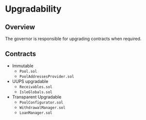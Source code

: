# Upgradability

## Overview

The governor is responsible for upgrading contracts when required.

## Contracts

- Immutable
  - `Pool.sol`
  - `PoolAddressesProvider.sol`
- UUPS upgradable
  - `Receivables.sol`
  - `IsleGlobals.sol`
- Transparent Upgradable
  - `PoolConfigurator.sol`
  - `WithdrawalManager.sol`
  - `LoanManager.sol`
